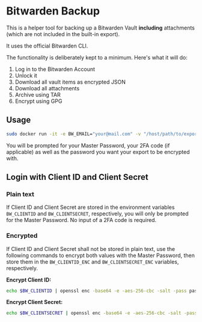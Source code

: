 # Bitwarden Backup

This is a helper tool for backing up a Bitwarden Vault **including** attachments (which are not included in the built-in export).

It uses the official Bitwarden CLI.

The functionality is deliberately kept to a minimum. Here's what it will do:

1. Log in to the Bitwarden Account
1. Unlock it
1. Download all vault items as encrypted JSON
1. Download all attachments
1. Archive using TAR
1. Encrypt using GPG

## Usage

```bash
sudo docker run -it -e BW_EMAIL="your@mail.com" -v "/host/path/to/exports:/app/exports" paranerd/bitwarden-backup
```

You will be prompted for your Master Password, your 2FA code (if applicable) as well as the password you want your export to be encrypted with.

## Login with Client ID and Client Secret

### Plain text

If Client ID and Client Secret are stored in the environment variables `BW_CLIENTID` and `BW_CLIENTSECRET`, respectively, you will only be prompted for the Master Password. No input of a 2FA code is required.

### Encrypted

If Client ID and Client Secret shall not be stored in plain text, use the following commands to encrypt both values with the Master Password, then store them in the `BW_CLIENTID_ENC` and `BW_CLIENTSECRET_ENC` variables, respectively.

**Encrypt Client ID:**

```bash
echo $BW_CLIENTID | openssl enc -base64 -e -aes-256-cbc -salt -pass pass:$BW_MASTER_PASSWORD -pbkdf2
```

**Encrypt Client Secret:**

```bash
echo $BW_CLIENTSECRET | openssl enc -base64 -e -aes-256-cbc -salt -pass pass:$BW_MASTER_PASSWORD -pbkdf2
```